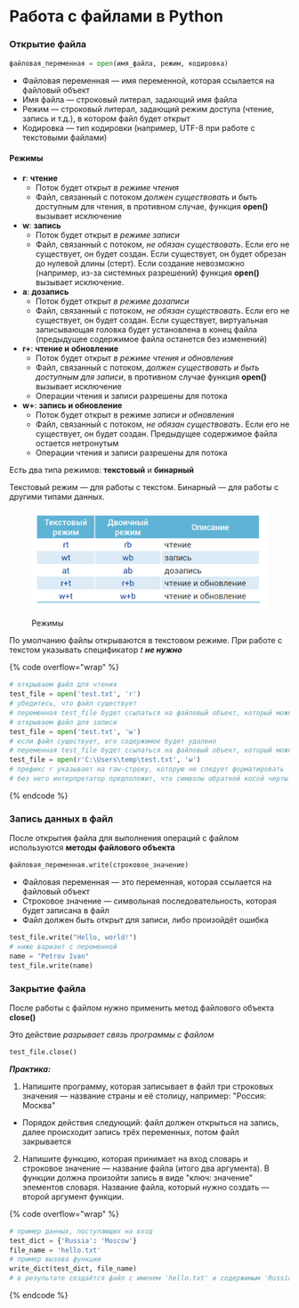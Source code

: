 # Работа с файлами в Python

### Открытие файла

```python
файловая_переменная = open(имя_файла, режим, кодировка)
```

* Файловая переменная — имя переменной, которая ссылается на файловый объект
* Имя файла —  строковый литерал, задающий имя файла
* Режим —  строковый литерал, задающий режим доступа (чтение, запись и т.д.), в котором файл будет открыт
* Кодировка — тип кодировки (например, UTF-8 при работе с текстовыми файлами)

#### Режимы

* **r**: **чтение**&#x20;
  * Поток будет открыт _в режиме чтения_
  * Файл, связанный с потоком _должен существовать_ и быть доступным для чтения, в противном случае, функция **open()** вызывает исключение
* **w**: **запись**&#x20;
  * Поток будет открыт _в режиме записи_
  * Файл, связанный с потоком, _не обязан существовать_. Если его не существует, он будет создан. Если существует, он будет обрезан до нулевой длины (стерт). Если создание невозможно (например, из-за системных разрешений) функция **open()** вызывает исключение.&#x20;
* **a**: **дозапись**&#x20;
  * Поток будет открыт _в режиме дозаписи_
  * Файл, связанный с потоком, _не обязан существовать_. Если его не существует, он будет создан. Если существует, виртуальная записывающая головка будет установлена в конец файла (предыдущее содержимое файла останется без изменений)&#x20;
* **r+**: **чтение и обновление**
  * Поток будет открыт _в режиме чтения и обновления_&#x20;
  * Файл, связанный с потоком, _должен существовать и быть доступным для записи_, в противном случае функция **open()** вызывает исключение
  * Операции чтения и записи разрешены для потока
* **w+**: **запись и обновление**&#x20;
  * Поток будет открыт в режиме _записи и обновления_
  * Файл, связанный с потоком, _не обязан существовать_. Если его не существует, он будет создан. Предыдущее содержимое файла остается нетронутым&#x20;
  * Операции чтения и записи разрешены для потока

Есть два типа режимов: **текстовый** и **бинарный**

Текстовый режим — для работы с текстом. Бинарный — для работы с другими типами данных.

<figure><img src="../.gitbook/assets/Screenshot from 2023-11-20 17-22-31.png" alt=""><figcaption><p>Режимы</p></figcaption></figure>

По умолчанию файлы открываются в текстовом режиме. При работе с текстом указывать спецификатор _t **не нужно**_

{% code overflow="wrap" %}
```python
# открываем файл для чтения
test_file = open('test.txt', 'r') 
# убедитесь, что файл существует
# переменная test_file будет ссылаться на файловый объект, который можно использовать для чтения
# открываем файл для записи
test_file = open('test.txt', 'w') 
# если файл существует, его содержимое будет удалено
# переменная test_file будет ссылаться на файловый объект, который можно использовать для записи
test_file = open(r'C:\Users\temp\test.txt', 'w')
# префикс r указывает на raw-строку, которую не следует форматировать
# без него интерпретатор предположит, что символы обратной косой черты являются частью экранированных последовательностей, и произойдёт ошибка
```
{% endcode %}

### Запись данных в файл

После открытия файла для выполнения операций с файлом используются **методы файлового объекта**

```python
файловая_переменная.write(строковое_значение)
```

* Файловая переменная — это переменная, которая ссылается на файловый объект
* Строковое значение — символьная последовательность, которая будет записана в файл
* Файл должен быть открыт для записи, либо произойдёт ошибка

```python
test_file.write("Hello, world!")
# ниже вариант с переменной
name = "Petrov Ivan"
test_file.write(name)
```

### Закрытие файла

После работы с файлом нужно применить метод файлового объекта **close()**

Это действие _разрывает связь программы с файлом_

```python
test_file.close()
```

_**Практика:**_

1. Напишите программу, которая записывает в файл три строковых значения — название страны и её столицу, например: "Россия: Москва"

* Порядок действия следующий: файл должен открыться на запись, далее происходит запись трёх переменных, потом файл закрывается

2. Напишите функцию, которая принимает на вход словарь и строковое значение — название файла (итого два аргумента). В функции должна произойти запись в виде "ключ: значение" элементов словаря. Название файла, который нужно создать — второй аргумент функции.

{% code overflow="wrap" %}
```python
# пример данных, поступающих на вход
test_dict = {'Russia': 'Moscow'}
file_name = 'hello.txt'
# пример вызова функции
write_dict(test_dict, file_name)
# в результате создаётся файл с именем 'hello.txt' и содержимым 'Russia: Moscow'
```
{% endcode %}

